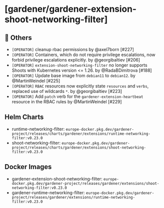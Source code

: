 # [gardener/gardener-extension-shoot-networking-filter]

## 🏃 Others

- `[OPERATOR]` cleanup rbac permissions by @axel7born [#227]
- `[OPERATOR]` Containers, which do not require privilege escalations, now forbid privilege escalations explicitly. by @georgibaltiev [#206]
- `[OPERATOR]` `extension-shoot-networking-filter` no longer supports Shoots with Кubernetes version <= 1.26. by @RadaBDimitrova [#188]
- `[OPERATOR]` Update base image from `debian11` to `debian12`. by @MartinWeindel [#225]
- `[OPERATOR]` `RBAC` resources now explicitly state `resources` and `verbs`, replaced use of wildcards `*`. by @georgibaltiev [#223]
- `[OPERATOR]` Add `patch` verb for the `gardener-extension-heartbeat` resource in the RBAC rules by @MartinWeindel [#229]

## Helm Charts
- runtime-networking-filter: `europe-docker.pkg.dev/gardener-project/releases/charts/gardener/extensions/runtime-networking-filter:v0.23.0`
- shoot-networking-filter: `europe-docker.pkg.dev/gardener-project/releases/charts/gardener/extensions/shoot-networking-filter:v0.23.0`
## Docker Images
- gardener-extension-shoot-networking-filter: `europe-docker.pkg.dev/gardener-project/releases/gardener/extensions/shoot-networking-filter:v0.23.0`
- gardener-runtime-networking-filter: `europe-docker.pkg.dev/gardener-project/releases/gardener/extensions/runtime-networking-filter:v0.23.0`
